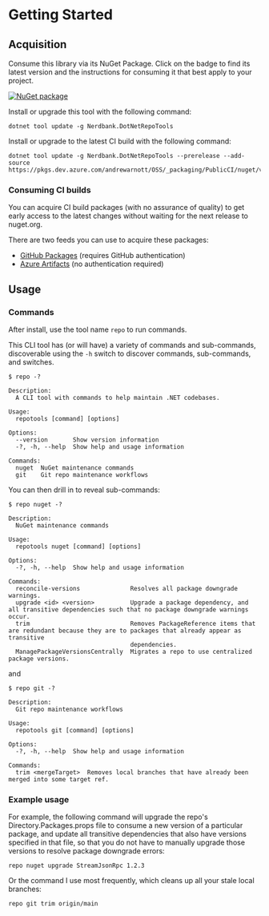 # Getting Started

## Acquisition

Consume this library via its NuGet Package.
Click on the badge to find its latest version and the instructions for consuming it that best apply to your project.

[![NuGet package](https://img.shields.io/nuget/v/Nerdbank.DotNetRepoTools.svg)](https://www.nuget.org/packages/Nerdbank.DotNetRepoTools)

Install or upgrade this tool with the following command:

    dotnet tool update -g Nerdbank.DotNetRepoTools

Install or upgrade to the latest CI build with the following command:

    dotnet tool update -g Nerdbank.DotNetRepoTools --prerelease --add-source https://pkgs.dev.azure.com/andrewarnott/OSS/_packaging/PublicCI/nuget/v3/index.json

### Consuming CI builds

You can acquire CI build packages (with no assurance of quality) to get early access to the latest changes without waiting for the next release to nuget.org.

There are two feeds you can use to acquire these packages:

- [GitHub Packages](https://github.com/AArnott?tab=packages&repo_name=DotNetRepoTools) (requires GitHub authentication)
- [Azure Artifacts](https://dev.azure.com/andrewarnott/OSS/_artifacts/feed/PublicCI) (no authentication required)

## Usage

### Commands

After install, use the tool name `repo` to run commands.

This CLI tool has (or will have) a variety of commands and sub-commands, discoverable using the `-h` switch to discover commands, sub-commands, and switches.

```text
$ repo -?

Description:
  A CLI tool with commands to help maintain .NET codebases.

Usage:
  repotools [command] [options]

Options:
  --version       Show version information
  -?, -h, --help  Show help and usage information

Commands:
  nuget  NuGet maintenance commands
  git    Git repo maintenance workflows
```

You can then drill in to reveal sub-commands:

```text
$ repo nuget -?

Description:
  NuGet maintenance commands

Usage:
  repotools nuget [command] [options]

Options:
  -?, -h, --help  Show help and usage information

Commands:
  reconcile-versions              Resolves all package downgrade warnings.
  upgrade <id> <version>          Upgrade a package dependency, and all transitive dependencies such that no package downgrade warnings occur.
  trim                            Removes PackageReference items that are redundant because they are to packages that already appear as transitive
                                  dependencies.
  ManagePackageVersionsCentrally  Migrates a repo to use centralized package versions.
```

and

```text
$ repo git -?

Description:
  Git repo maintenance workflows

Usage:
  repotools git [command] [options]

Options:
  -?, -h, --help  Show help and usage information

Commands:
  trim <mergeTarget>  Removes local branches that have already been merged into some target ref.
```

### Example usage

For example, the following command will upgrade the repo's Directory.Packages.props file to consume a new version of a particular package,
and update all transitive dependencies that also have versions specified in that file, so that you do not have to manually upgrade those versions
to resolve package downgrade errors:

```text
repo nuget upgrade StreamJsonRpc 1.2.3
```

Or the command I use most frequently, which cleans up all your stale local branches:

```text
repo git trim origin/main
```
